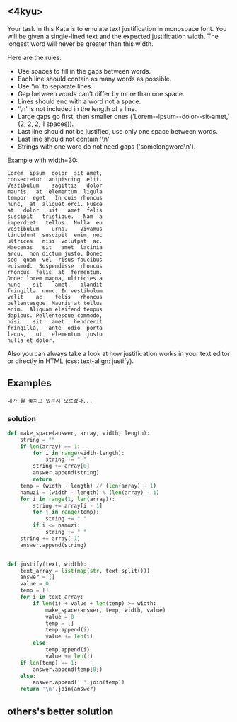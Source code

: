 ## <4kyu>

Your task in this Kata is to emulate text justification in monospace font. You will be given a single-lined text and the expected justification width. The longest word will never be greater than this width.

Here are the rules:

- Use spaces to fill in the gaps between words.
- Each line should contain as many words as possible.
- Use '\n' to separate lines.
- Gap between words can't differ by more than one space.
- Lines should end with a word not a space.
- '\n' is not included in the length of a line.
- Large gaps go first, then smaller ones ('Lorem--ipsum--dolor--sit-amet,' (2, 2, 2, 1 spaces)).
- Last line should not be justified, use only one space between words.
- Last line should not contain '\n'
- Strings with one word do not need gaps ('somelongword\n').

Example with width=30:

```
Lorem  ipsum  dolor  sit amet,
consectetur  adipiscing  elit.
Vestibulum    sagittis   dolor
mauris,  at  elementum  ligula
tempor  eget.  In quis rhoncus
nunc,  at  aliquet orci. Fusce
at   dolor   sit   amet  felis
suscipit   tristique.   Nam  a
imperdiet   tellus.  Nulla  eu
vestibulum    urna.    Vivamus
tincidunt  suscipit  enim, nec
ultrices   nisi  volutpat  ac.
Maecenas   sit   amet  lacinia
arcu,  non dictum justo. Donec
sed  quam  vel  risus faucibus
euismod.  Suspendisse  rhoncus
rhoncus  felis  at  fermentum.
Donec lorem magna, ultricies a
nunc    sit    amet,   blandit
fringilla  nunc. In vestibulum
velit    ac    felis   rhoncus
pellentesque. Mauris at tellus
enim.  Aliquam eleifend tempus
dapibus. Pellentesque commodo,
nisi    sit   amet   hendrerit
fringilla,   ante  odio  porta
lacus,   ut   elementum  justo
nulla et dolor.
```

Also you can always take a look at how justification works in your text editor or directly in HTML (css: text-align: justify).

## Examples

```
내가 뭘 놓치고 있는지 모르겠다...
```

### solution

```python
def make_space(answer, array, width, length):
    string = ""
    if len(array) == 1:
        for i in range(width-length):
            string += " "
        string += array[0]
        answer.append(string)
        return 
    temp = (width - length) // (len(array) - 1)
    namuzi = (width - length) % (len(array) - 1)
    for i in range(1, len(array)):
        string += array[i - 1]
        for j in range(temp):
            string += " "
        if i <= namuzi:
            string += " "
    string += array[-1]
    answer.append(string)


def justify(text, width):
    text_array = list(map(str, text.split()))
    answer = []
    value = 0
    temp = []
    for i in text_array:
        if len(i) + value + len(temp) >= width:
            make_space(answer, temp, width, value)
            value = 0
            temp = []
            temp.append(i)
            value += len(i)
        else:
            temp.append(i)
            value += len(i)
    if len(temp) == 1:
        answer.append(temp[0])
    else:
        answer.append(' '.join(temp))
    return '\n'.join(answer)
```

## others's better solution

```python

```

